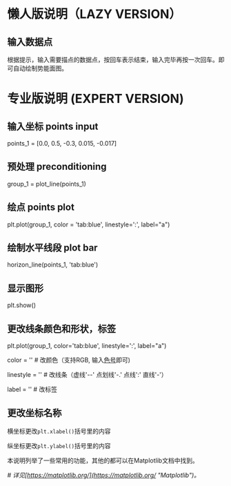 # 懒人版说明（LAZY VERSION） 

## 输入数据点

根据提示，输入需要描点的数据点，按回车表示结束，输入完毕再按一次回车。即可自动绘制势能面图。

# 专业版说明 (EXPERT VERSION)

## 输入坐标  points input
points_1 = [0.0, 0.5, -0.3, 0.015, -0.017]

## 预处理  preconditioning
group_1 = plot_line(points_1)

## 绘点  points plot
plt.plot(group_1, color = 'tab:blue', linestyle=':', label="a")

## 绘制水平线段 plot bar
horizon_line(points_1, 'tab:blue')

## 显示图形
plt.show()

## 更改线条颜色和形状，标签
plt.plot(group_1, color='tab:blue', linestyle=':',  label="a")

color = ''  # 改颜色（支持RGB, 输入[色号](https://matplotlib.org/gallery/color/named_colors.html)即可)

linestyle = '' # 改线条（虚线'--' 点划线'-.' 点线':' 直线'-'）

label = ''	  # 改标签


## 更改坐标名称
横坐标更改`plt.xlabel()`括号里的内容

纵坐标更改`plt.ylabel()`括号里的内容

本说明列举了一些常用的功能，其他的都可以在Matplotlib文档中找到。

*# 详见[https://matplotlib.org/](https://matplotlib.org/ "Matplotlib")。*
